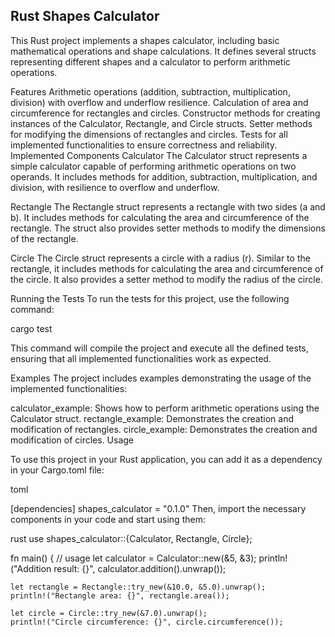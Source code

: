 ## Rust Shapes Calculator
This Rust project implements a shapes calculator, including basic mathematical operations and shape calculations. It defines several structs representing different shapes and a calculator to perform arithmetic operations.

Features
Arithmetic operations (addition, subtraction, multiplication, division) with overflow and underflow resilience.
Calculation of area and circumference for rectangles and circles.
Constructor methods for creating instances of the Calculator, Rectangle, and Circle structs.
Setter methods for modifying the dimensions of rectangles and circles.
Tests for all implemented functionalities to ensure correctness and reliability.
Implemented Components
Calculator
The Calculator struct represents a simple calculator capable of performing arithmetic operations on two operands. It includes methods for addition, subtraction, multiplication, and division, with resilience to overflow and underflow.

Rectangle
The Rectangle struct represents a rectangle with two sides (a and b). It includes methods for calculating the area and circumference of the rectangle. The struct also provides setter methods to modify the dimensions of the rectangle.

Circle
The Circle struct represents a circle with a radius (r). Similar to the rectangle, it includes methods for calculating the area and circumference of the circle. It also provides a setter method to modify the radius of the circle.

Running the Tests
To run the tests for this project, use the following command:


cargo test

This command will compile the project and execute all the defined tests, ensuring that all implemented functionalities work as expected.

Examples
The project includes examples demonstrating the usage of the implemented functionalities:

calculator_example: Shows how to perform arithmetic operations using the Calculator struct.
rectangle_example: Demonstrates the creation and modification of rectangles.
circle_example: Demonstrates the creation and modification of circles.
Usage

To use this project in your Rust application, you can add it as a dependency in your Cargo.toml file:


toml

[dependencies]
shapes_calculator = "0.1.0"
Then, import the necessary components in your code and start using them:


rust
use shapes_calculator::{Calculator, Rectangle, Circle};

fn main() {
    // usage
    let calculator = Calculator::new(&5, &3);
    println!("Addition result: {}", calculator.addition().unwrap());

    let rectangle = Rectangle::try_new(&10.0, &5.0).unwrap();
    println!("Rectangle area: {}", rectangle.area());

    let circle = Circle::try_new(&7.0).unwrap();
    println!("Circle circumference: {}", circle.circumference());
